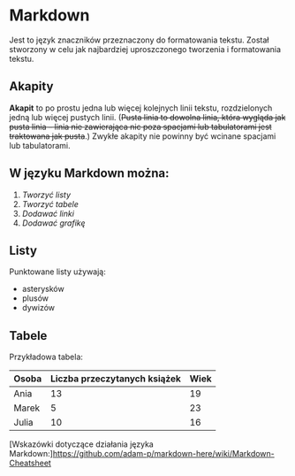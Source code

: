 # Markdown

 Jest to język znaczników przeznaczony do formatowania tekstu. Został stworzony w celu jak najbardziej uproszczonego tworzenia i formatowania tekstu.

 ## Akapity

**Akapit** to po prostu jedna lub więcej kolejnych linii tekstu, rozdzielonych jedną lub więcej pustych linii. (~~Pusta linia to dowolna linia, która wygląda jak pusta linia – linia nie zawierająca nic poza spacjami lub tabulatorami jest traktowana jak pusta~~.) Zwykłe akapity nie powinny być wcinane spacjami lub tabulatorami.

## W języku Markdown można:
1. *Tworzyć listy*
2. *Tworzyć tabele*
3. *Dodawać linki*
4. *Dodawać grafikę*

## Listy

Punktowane listy używają:
- asterysków
- plusów
- dywizów

## Tabele

Przykładowa tabela:

| Osoba | Liczba przeczytanych książek | Wiek |
|-------|------------------------------|------|
| Ania  | 13                           | 19   |
| Marek | 5                            | 23   |
| Julia | 10                           | 16   |

[Wskazówki dotyczące działania języka Markdown:]https://github.com/adam-p/markdown-here/wiki/Markdown-Cheatsheet
